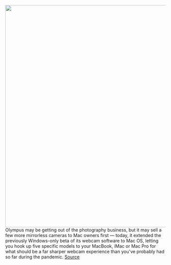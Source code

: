 <img src='https://cdn.vox-cdn.com/thumbor/n8rHQ_4UbyABG12NM_0MnhWtV3A=/0x0:1600x1200/1200x800/filters:focal(672x472:928x728)/cdn.vox-cdn.com/uploads/chorus_image/image/67299005/ted40041_hdr_copy.0.jpg' width='700px' /><br/>
Olympus may be getting out of the photography business, but it may sell a few more mirrorless cameras to Mac owners first — today, it extended the previously Windows-only beta of its webcam software to Mac OS, letting you hook up five specific models to your MacBook, iMac or Mac Pro for what should be a far sharper webcam experience than you've probably had so far during the pandemic.
<a href='https://www.theverge.com/2020/8/26/21402985/apple-mac-webcam-olympus-om-d-software-mirrorless-camera'> Source <a/>